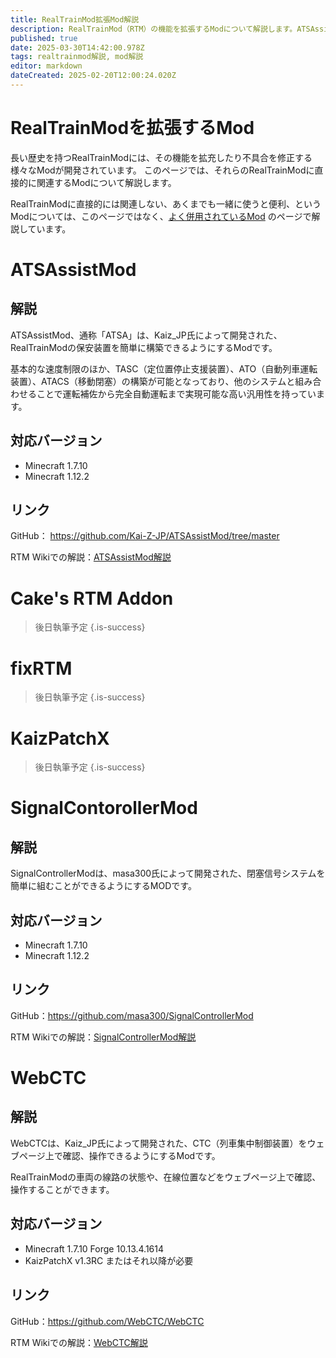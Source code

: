 ```yaml
---
title: RealTrainMod拡張Mod解説
description: RealTrainMod（RTM）の機能を拡張するModについて解説します。ATSAssistModやCake's RTM Addon、fixRTM、KaizPatchX、SignalControllerMod、WebCTCなど
published: true
date: 2025-03-30T14:42:00.978Z
tags: realtrainmod解説, mod解説
editor: markdown
dateCreated: 2025-02-20T12:00:24.020Z
---
```


# RealTrainModを拡張するMod
長い歴史を持つRealTrainModには、その機能を拡充したり不具合を修正する様々なModが開発されています。
このページでは、それらのRealTrainModに直接的に関連するModについて解説します。

RealTrainModに直接的には関連しない、あくまでも一緒に使うと便利、というModについては、このページではなく、[よく併用されているMod](/ja/related-mods) のページで解説しています。

# ATSAssistMod

## 解説
ATSAssistMod、通称「ATSA」は、Kaiz_JP氏によって開発された、RealTrainModの保安装置を簡単に構築できるようにするModです。

基本的な速度制限のほか、TASC（定位置停止支援装置）、ATO（自動列車運転装置）、ATACS（移動閉塞）の構築が可能となっており、他のシステムと組み合わせることで運転補佐から完全自動運転まで実現可能な高い汎用性を持っています。

## 対応バージョン
* Minecraft 1.7.10
* Minecraft 1.12.2

## リンク
GitHub： <a href="https://github.com/Kai-Z-JP/ATSAssistMod/tree/master" target="_blank">https://github.com/Kai-Z-JP/ATSAssistMod/tree/master</a>

RTM Wikiでの解説：[ATSAssistMod解説](/ja/mod-usage/ats-assist-mod)
# Cake's RTM Addon
> 後日執筆予定
{.is-success}
# fixRTM
> 後日執筆予定
{.is-success}
# KaizPatchX
> 後日執筆予定
{.is-success}

# SignalContorollerMod

## 解説
SignalControllerModは、masa300氏によって開発された、閉塞信号システムを簡単に組むことができるようにするMODです。

## 対応バージョン
* Minecraft 1.7.10
* Minecraft 1.12.2

## リンク
GitHub：<a href="https://github.com/masa300/SignalControllerMod" target="_blank">https://github.com/masa300/SignalControllerMod</a>

RTM Wikiでの解説：[SignalControllerMod解説](/ja/mod-usage/signal-controller-mod)

# WebCTC

## 解説
WebCTCは、Kaiz_JP氏によって開発された、CTC（列車集中制御装置）をウェブページ上で確認、操作できるようにするModです。

RealTrainModの車両の線路の状態や、在線位置などをウェブページ上で確認、操作することができます。

## 対応バージョン
* Minecraft 1.7.10 Forge 10.13.4.1614
* KaizPatchX v1.3RC またはそれ以降が必要

## リンク
GitHub：<a href="https://github.com/WebCTC/WebCTC" target="_blank">https://github.com/WebCTC/WebCTC</a>

RTM Wikiでの解説：[WebCTC解説](/ja/mod-usage/web-ctc)